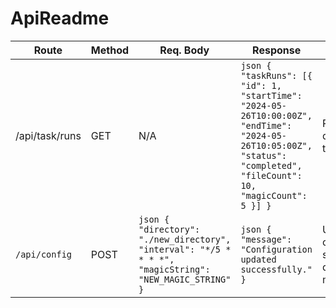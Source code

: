 # ApiReadme

| Route                | Method | Req. Body                                                                                      | Response                                                                                          | Description                                    |
|----------------------|--------|------------------------------------------------------------------------------------------------|---------------------------------------------------------------------------------------------------|------------------------------------------------|
| /api/task/runs       | GET    | N/A                                                                                            | ```json { "taskRuns": [{ "id": 1, "startTime": "2024-05-26T10:00:00Z", "endTime": "2024-05-26T10:05:00Z", "status": "completed", "fileCount": 10, "magicCount": 5 }] }``` | Retrieve details of all task runs             |
| `/api/config`        | POST   | ```json { "directory": "./new_directory", "interval": "*/5 * * * *", "magicString": "NEW_MAGIC_STRING" }``` | ```json { "message": "Configuration updated successfully." }```                                  | Update configuration settings for directory monitoring |
